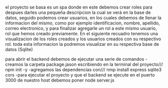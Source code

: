 el proyecto se basa es un spa donde en este debemos crear roles para despues darles una pequeña descripcion la cual se verá en la base de datos, seguido podemos crear usuarios, en los cuales debemos de llenar la informacion del mismo, 
como por ejemplo identificacion, nombre, apellido, correo electronico, y para finalizar agregarle un rol a este mismo usuario, rol que hemos creado previamente. En el siguiente recuadro tenemos una visualizacion de los roles creados y
los usuarios creados con su respectivo rol. toda esta informacion la podremos visualizar en su respectiva base de datos (Sqlite) 


para abrir el backend debemos de ejecutar una serie de comandos 
-creamos la carpeta package.jason escribiendo en la terminal del proyecto/// 
npm init -y
-agregamos las dependencias con///
nmp install express sqlite3 cors 
-para ejecutar el proyecto y que el backend se ejecute en el puerto 3000 de nuestro host debemos poner 
node server.js

